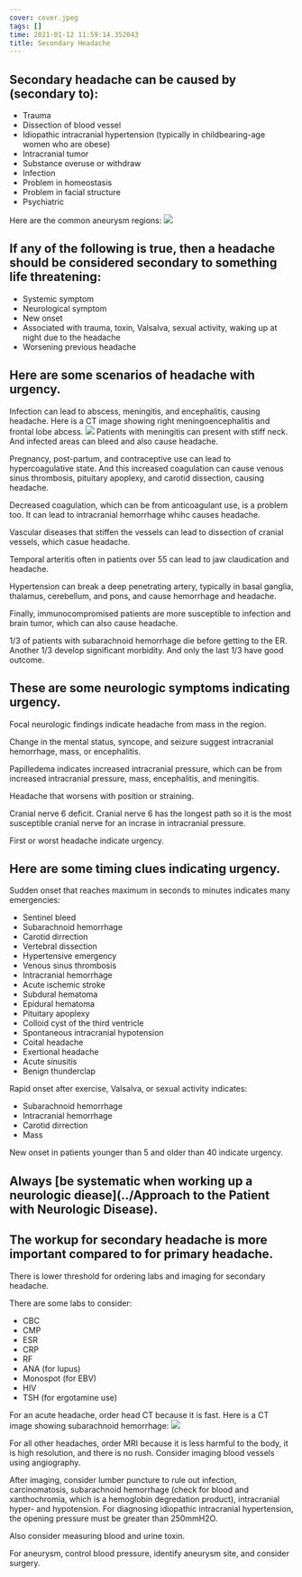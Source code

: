 ```yaml
---
cover: cover.jpeg
tags: []
time: 2021-01-12 11:59:14.352043
title: Secondary Headache
---
```


## Secondary headache can be caused by (secondary to):

- Trauma
- Dissection of blood vessel
- Idiopathic intracranial hypertension (typically in childbearing-age women who are obese)
- Intracranial tumor
- Substance overuse or withdraw
- Infection
- Problem in homeostasis
- Problem in facial structure
- Psychiatric

Here are the common aneurysm regions:
![](image/aneurysm.png)

## If any of the following is true, then a headache should be considered secondary to something life threatening:

- Systemic symptom
- Neurological symptom
- New onset
- Associated with trauma, toxin, Valsalva, sexual activity, waking up at night due to the headache
- Worsening previous headache

## Here are some scenarios of headache with urgency.

Infection can lead to abscess, meningitis, and encephalitis, causing headache.
Here is a CT image showing right meningoencephalitis and frontal lobe abcess.
![](image/sah.png)
Patients with meningitis can present with stiff neck.
And infected areas can bleed and also cause headache.

Pregnancy, post-partum, and contraceptive use can lead to hypercoagulative state.
And this increased coagulation can cause venous sinus thrombosis, pituitary apoplexy, and carotid dissection, causing headache.

Decreased coagulation, which can be from anticoagulant use, is a problem too.
It can lead to intracranial hemorrhage whihc causes headache.

Vascular diseases that stiffen the vessels can lead to dissection of cranial vessels, which casue headache.

Temporal arteritis often in patients over 55 can lead to jaw claudication and headache.

Hypertension can break a deep penetrating artery, typically in basal ganglia, thalamus, cerebellum, and pons, and cause hemorrhage and headache.

Finally, immunocompromised patients are more susceptible to infection and brain tumor, which can also cause headache.

1/3 of patients with subarachnoid hemorrhage die before getting to the ER.
Another 1/3 develop significant morbidity.
And only the last 1/3 have good outcome.

## These are some neurologic symptoms indicating urgency.

Focal neurologic findings indicate headache from mass in the region.

Change in the mental status, syncope, and seizure suggest intracranial hemorrhage, mass, or encephalitis.

Papilledema indicates increased intracranial pressure, which can be from increased intracranial pressure, mass, encephalitis, and meningitis.

Headache that worsens with position or straining.

Cranial nerve 6 deficit.
Cranial nerve 6 has the longest path so it is the most susceptible cranial nerve for an incrase in intracranial pressure.

First or worst headache indicate urgency.

## Here are some timing clues indicating urgency.

Sudden onset that reaches maximum in seconds to minutes indicates many emergencies:

- Sentinel bleed
- Subarachnoid hemorrhage
- Carotid dirrection
- Vertebral dissection
- Hypertensive emergency
- Venous sinus thrombosis
- Intracranial hemorrhage
- Acute ischemic stroke
- Subdural hematoma
- Epidural hematoma
- Pituitary apoplexy
- Colloid cyst of the third ventricle
- Spontaneous intracranial hypotension
- Coital headache
- Exertional headache
- Acute sinusitis
- Benign thunderclap

Rapid onset after exercise, Valsalva, or sexual activity indicates:

- Subarachnoid hemorrhage
- Intracranial hemorrhage
- Carotid dirrection
- Mass

New onset in patients younger than 5 and older than 40 indicate urgency.

## Always [be systematic when working up a neurologic diease](../Approach to the Patient with Neurologic Disease).

## The workup for secondary headache is more important compared to for primary headache.

There is lower threshold for ordering labs and imaging for secondary headache.

There are some labs to consider:

- CBC
- CMP
- ESR
- CRP
- RF
- ANA (for lupus)
- Monospot (for EBV)
- HIV
- TSH (for ergotamine use)

For an acute headache, order head CT because it is fast.
Here is a CT image showing subarachnoid hemorrhage:
![](image/ct.png)

For all other headaches, order MRI because it is less harmful to the body, it is high resolution, and there is no rush.
Consider imaging blood vessels using angiography.

After imaging, consider lumber puncture to rule out infection, carcinomatosis, subarachnoid hemorrhage (check for blood and xanthochromia, which is a hemoglobin degredation product), intracranial hyper- and hypotension.
For diagnosing idiopathic intracranial hypertension, the opening pressure must be greater than 250mmH2O.

Also consider measuring blood and urine toxin.

For aneurysm, control blood pressure, identify aneurysm site, and consider surgery.
